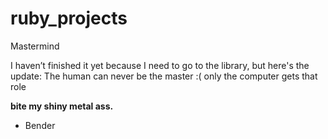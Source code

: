 # ruby_projects

Mastermind

I haven’t finished it yet because I need to go to the library, but here's the update: The human can never be the master :( only the computer gets that role

**bite my shiny metal ass.**  
- Bender

